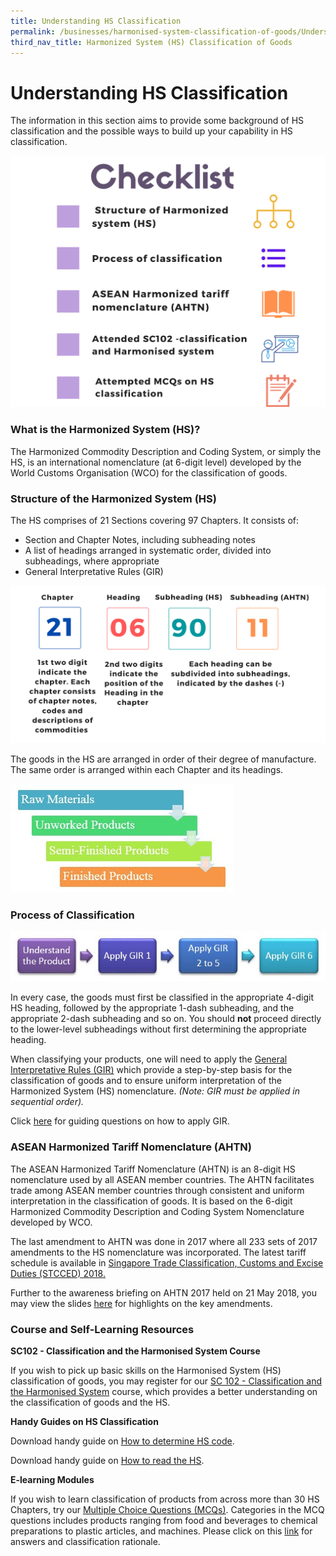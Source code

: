 ```yaml
---
title: Understanding HS Classification
permalink: /businesses/harmonised-system-classification-of-goods/Understanding-HS-Classification
third_nav_title: Harmonized System (HS) Classification of Goods
---
```


# Understanding HS Classification

The information in this section aims to provide some background of HS classification and the possible ways to build up your capability in HS classification.

![HSC1.png](/images/HSC1.png)

### What is the Harmonized System (HS)?

The Harmonized Commodity Description and Coding System, or simply the HS, is an international nomenclature (at 6-digit level) developed by the World Customs Organisation (WCO) for the classification of goods.

    
### Structure of the Harmonized System (HS)
   

The HS comprises of 21 Sections covering 97 Chapters. It consists of:

-   Section and Chapter Notes, including subheading notes
-   A list of headings arranged in systematic order, divided into subheadings, where appropriate
-   General Interpretative Rules (GIR)

![HSC2.png](/images/HSC2.png)

The goods in the HS are arranged in order of their degree of manufacture. The same order is arranged within each Chapter and its headings.

![HSC3.jpg](/images/HSC3.jpg)


### Process of Classification
  ![HSC4.jpg](/images/HSC4.jpg)
    
In every case, the goods must first be classified in the appropriate 4-digit HS heading, followed by the appropriate 1-dash subheading, and the appropriate 2-dash subheading and so on. You should  **not**  proceed directly to the lower-level subheadings without first determining the appropriate heading.
    
When classifying your products, one will need to apply the  [General Interpretative Rules (GIR)](https://www.customs.gov.sg/-/media/cus/files/business/harmonized-system-classification-of-goods/generalrulesfortheinterpretation.pdf?la=en&hash=1723AB6DCC18B7D790E9A6FE96A77EC2085C6A28)  which provide a step-by-step basis for the classification of goods and to ensure uniform interpretation of the Harmonized System (HS) nomenclature.  _(Note: GIR must be applied in sequential order)._
    
Click  [here](https://www.customs.gov.sg/-/media/cus/files/business/harmonized-system-classification-of-goods/gir/apply-gir.pdf?la=en&hash=360007CDA0B9CEB66FB84E5778544C3B3EFF5D7D)  for guiding questions on how to apply GIR.

    
### ASEAN Harmonized Tariff Nomenclature (AHTN)
    
The ASEAN Harmonized Tariff Nomenclature (AHTN) is an 8-digit HS nomenclature used by all ASEAN member countries. The AHTN facilitates trade among ASEAN member countries through consistent and uniform interpretation in the classification of goods. It is based on the 6-digit Harmonized Commodity Description and Coding System Nomenclature developed by WCO.

The last amendment to AHTN was done in 2017 where all 233 sets of 2017 amendments to the HS nomenclature was incorporated. The latest tariff schedule is available in  [Singapore Trade Classification, Customs and Excise Duties (STCCED) 2018.](/documents/businesses/stcced-2018-apr-20.pdf)
    
Further to the awareness briefing on AHTN 2017 held on 21 May 2018, you may view the slides [here](/documents/businesses/AHTN-2017-21-May-HSC.pdf) for highlights on the key amendments.

### Course and Self-Learning Resources

**SC102 - Classification and the Harmonised System Course**

If you wish to pick up basic skills on the Harmonised System (HS) classification of goods, you may register for our [SC 102 - Classification and the Harmonised System](/businesses/business-resources/courses-and-events) course, which provides a better understanding on the classification of goods and the HS.

**Handy Guides on HS Classification**

Download handy guide on [How to determine HS code](/documents/businesses/How-to-determine-HS-code.pdf).

Download handy guide on [How to read the HS](/documents/businesses/How-to-read-the-HS.pdf).


**E-learning Modules**

If you wish to learn classification of products from across more than 30 HS Chapters, try our [Multiple Choice Questions (MCQs)](/documents/businesses/MCQs.pdf).
Categories in the MCQ questions includes products ranging from food and beverages to chemical preparations to plastic articles, and machines. Please click on this [link](/documents/businesses/Answers-to-MCQs-(1).pdf) for answers and classification rationale.



